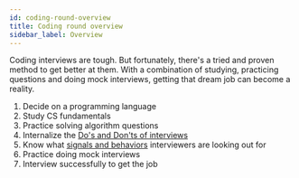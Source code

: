 ```yaml
---
id: coding-round-overview
title: Coding round overview
sidebar_label: Overview
---
```


Coding interviews are tough. But fortunately, there's a tried and proven method to get better at them. With a combination of studying, practicing questions and doing mock interviews, getting that dream job can become a reality.

1. Decide on a programming language
1. Study CS fundamentals
1. Practice solving algorithm questions
1. Internalize the [Do's and Don'ts of interviews](./cheatsheet.md)
1. Know what [signals and behaviors](./coding-signals.md) interviewers are looking out for
1. Practice doing mock interviews
1. Interview successfully to get the job
